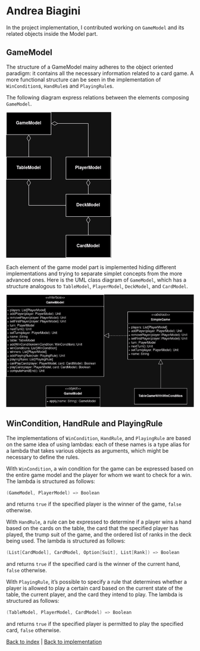 # Andrea Biagini

In the project implementation, I contributed working on `GameModel` and its related objects inside the Model part.

## GameModel

The structure of a GameModel mainy adheres to the object oriented paradigm: it contains all the necessary information related to a card game. A more functional structure can be seen in the implementation of `WinCondition`s, `HandRule`s and `PlayingRule`s.

The following diagram express relations between the elements composing `GameModel`.

![GameModel diagram](../uml/gamemodel_rel.png)

Each element of the game model part is implemented hiding different implementations and trying to separate simplet concepts from the more advanced ones. Here is the UML class diagram of `GameModel`, which has a structure analogous to `TableModel`, `PlayerModel`, `DeckModel`, and `CardModel`.

![GameModel implementation structure](../uml/gamemodel_impl.png)

## WinCondition, HandRule and PlayingRule

The implementations of `WinCondition`, `HandRule`, and `PlayingRule` are based on the same idea of using lambdas: each of these names is a type alias for a lambda that takes various objects as arguments, which might be necessary to define the rules.

With `WinCondition`, a win condition for the game can be expressed based on the entire game model and the player for whom we want to check for a win. The lambda is structured as follows:

```scala
(GameModel, PlayerModel) => Boolean
```

and returns `true` if the specified player is the winner of the game, `false` otherwise.

With `HandRule`, a rule can be expressed to determine if a player wins a hand based on the cards on the table, the card that the specified player has played, the trump suit of the game, and the ordered list of ranks in the deck being used. The lambda is structured as follows:

```scala
(List[CardModel], CardModel, Option[Suit], List[Rank]) => Boolean
```

and returns `true` if the specified card is the winner of the current hand, `false` otherwise.

With `PlayingRule`, it’s possible to specify a rule that determines whether a player is allowed to play a certain card based on the current state of the table, the current player, and the card they intend to play. The lambda is structured as follows:

```scala
(TableModel, PlayerModel, CardModel) => Boolean
```

and returns `true` if the specified player is permitted to play the specified card, `false` otherwise.

[Back to index](../../index.md) |
[Back to implementation](./index.md)

